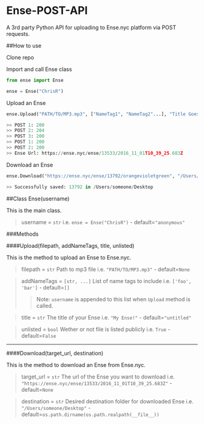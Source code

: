 # Ense-POST-API

A 3rd party Python API for uploading to Ense.nyc platform via POST requests.

##How to use

Clone repo

Import and call Ense class

```python
from ense import Ense

ense = Ense("ChrisR")
```

Upload an Ense

```python
ense.Upload("PATH/TO/MP3.mp3", ["NameTag1", "NameTag2"...], "Title Goes Here!")

>> POST 1: 200
>> POST 2: 204
>> POST 3: 200
>> POST 1: 200
>> POST 2: 200
>> Ense Url: https://ense.nyc/ense/13533/2016_11_01T10_39_25.683Z
```

Download an Ense

```python
ense.Download("https://ense.nyc/ense/13792/orangevioletgreen", "/Users/someone/Desktop")

>> Successfully saved: 13792 in /Users/someone/Desktop

```

##Class Ense(username)

This is the main class.

>username = `str` i.e. `ense = Ense("ChrisR")` - default=`"anonymous"`

###Methods

####Upload(filepath, addNameTags, title, unlisted)

This is the method to upload an Ense to Ense.nyc.

>filepath = `str` Path to mp3 file i.e. `"PATH/TO/MP3.mp3"` - default=`None` 

>addNameTags = `[str, ...]` List of name tags to include i.e. `['foo', 'bar']` - default=`[]`
>>Note: `username` is appended to this list when `Upload` method is called.

>title = `str` The title of your Ense i.e. `"My Ense!"` - default=`"untitled"` 

>unlisted = `bool` Wether or not file is listed publicly i.e. `True` - default=`False`

---

####Download(target_url, destination)

This is the method to download an Ense from Ense.nyc.

>target_url = `str` The url of the Ense you want to download i.e. `"https://ense.nyc/ense/13533/2016_11_01T10_39_25.683Z"` - default=`None`

>destination = `str` Desired destination folder for downloaded Ense i.e. `"/Users/someone/Desktop"` - default=`os.path.dirname(os.path.realpath(__file__))`
